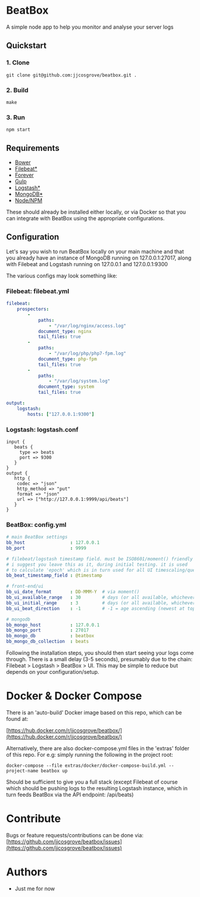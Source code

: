 # BeatBox

A simple node app to help you monitor and analyse your server logs

## Quickstart

### 1. Clone
```Shell
git clone git@github.com:jjcosgrove/beatbox.git .
```

### 2. Build
```Shell
make
```

### 3. Run
```Shell
npm start
```

## Requirements
* [Bower](https://bower.io/#install-bower)
* [Filebeat*](https://www.elastic.co/guide/en/beats/filebeat/current/filebeat-installation.html)
* [Forever](https://github.com/foreverjs/forever)
* [Gulp](https://github.com/gulpjs/gulp/blob/master/docs/getting-started.md)
* [Logstash*](https://www.elastic.co/products/logstash)
* [MongoDB*](https://docs.mongodb.com/manual/installation/)
* [Node/NPM](https://nodejs.org/en/download/package-manager/)

These should already be installed either locally, or via Docker so that you can integrate with BeatBox using the appropriate configurations.

## Configuration

Let's say you wish to run BeatBox locally on your main machine and that you already have an instance of MongoDB running on 127.0.0.1:27017, along with Filebeat and Logstash running on 127.0.0.1 and 127.0.0.1:9300

The various configs may look something like:

### Filebeat: filebeat.yml
```YAML
filebeat:
    prospectors:
        -
            paths:
                - "/var/log/nginx/access.log"
            document_type: nginx
            tail_files: true
        -
            paths:
                - "/var/log/php/php7-fpm.log"
            document_type: php-fpm
            tail_files: true
        -
            paths:
                - "/var/log/system.log"
            document_type: system
            tail_files: true

output:
    logstash:
        hosts: ["127.0.0.1:9300"]
```

### Logstash: logstash.conf

```
input {
   beats {
     type => beats
     port => 9300
   }
}
output {
   http {
    codec => "json"
    http_method => "put"
    format => "json"
    url => ["http://127.0.0.1:9999/api/beats"]
   }
}
```

### BeatBox: config.yml

```YAML
# main BeatBox settings
bb_host                 : 127.0.0.1
bb_port                 : 9999

# filebeat/logstash timestamp field. must be ISO8601/moment() friendly
# i suggest you leave this as it, during initial testing. it is used
# to calculate 'epoch' which is in turn used for all UI timescaling/queries...
bb_beat_timestamp_field : @timestamp

# front-end/ui
bb_ui_date_format       : DD-MMM-Y  # via moment()
bb_ui_available_range   : 30        # days (or all available, whichever is smallest)
bb_ui_initial_range     : 3         # days (or all available, whichever is smallest)
bb_ui_beat_direction    : -1        # -1 = age ascending (newest at top), 1 = age descending (oldest at top)

# mongodb
bb_mongo_host           : 127.0.0.1
bb_mongo_port           : 27017
bb_mongo_db             : beatbox
bb_mongo_db_collection  : beats
```

Following the installation steps, you should then start seeing your logs come through. There is a small delay (3-5 seconds), presumably due to the chain: Filebeat > Logstash > BeatBox > UI. This may be simple to reduce but depends on your configuration/setup.

# Docker & Docker Compose

There is an 'auto-build' Docker image based on this repo, which can be found at:

[https://hub.docker.com/r/jjcosgrove/beatbox/](https://hub.docker.com/r/jjcosgrove/beatbox/)

Alternatively, there are also docker-compose.yml files in the 'extras' folder of this repo. For e.g: simply running the following in the project root:

```Shell
docker-compose --file extras/docker/docker-compose-build.yml --project-name beatbox up
```

Should be sufficient to give you a full stack (except Filebeat of course which should be pushing logs to the resulting Logstash instance, which in turn feeds BeatBox via the API endpoint: /api/beats)

# Contribute

Bugs or feature requests/contributions can be done via:
[https://github.com/jjcosgrove/beatbox/issues](https://github.com/jjcosgrove/beatbox/issues)

# Authors

* Just me for now
